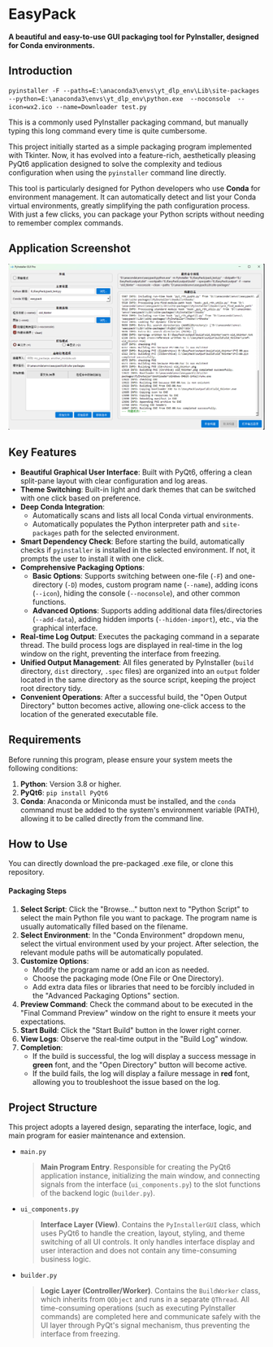 # EasyPack

**A beautiful and easy-to-use GUI packaging tool for PyInstaller, designed for Conda environments.**

## Introduction

```
pyinstaller -F --paths=E:\anaconda3\envs\yt_dlp_env\Lib\site-packages --python=E:\anaconda3\envs\yt_dlp_env\python.exe  --noconsole  --icon=wx2.ico --name=Downloader test.py
```

This is a commonly used PyInstaller packaging command, but manually typing this long command every time is quite cumbersome.

This project initially started as a simple packaging program implemented with Tkinter. Now, it has evolved into a feature-rich, aesthetically pleasing PyQt6 application designed to solve the complexity and tedious configuration when using the `pyinstaller` command line directly.

This tool is particularly designed for Python developers who use **Conda** for environment management. It can automatically detect and list your Conda virtual environments, greatly simplifying the path configuration process. With just a few clicks, you can package your Python scripts without needing to remember complex commands.

## Application Screenshot

![](app.png)

## Key Features

*   **Beautiful Graphical User Interface**: Built with PyQt6, offering a clean split-pane layout with clear configuration and log areas.
*   **Theme Switching**: Built-in light and dark themes that can be switched with one click based on preference.
*   **Deep Conda Integration**:
    *   Automatically scans and lists all local Conda virtual environments.
    *   Automatically populates the Python interpreter path and `site-packages` path for the selected environment.
*   **Smart Dependency Check**: Before starting the build, automatically checks if `pyinstaller` is installed in the selected environment. If not, it prompts the user to install it with one click.
*   **Comprehensive Packaging Options**:
    *   **Basic Options**: Supports switching between one-file (`-F`) and one-directory (`-D`) modes, custom program name (`--name`), adding icons (`--icon`), hiding the console (`--noconsole`), and other common functions.
    *   **Advanced Options**: Supports adding additional data files/directories (`--add-data`), adding hidden imports (`--hidden-import`), etc., via the graphical interface.
*   **Real-time Log Output**: Executes the packaging command in a separate thread. The build process logs are displayed in real-time in the log window on the right, preventing the interface from freezing.
*   **Unified Output Management**: All files generated by PyInstaller (`build` directory, `dist` directory, `.spec` files) are organized into an `output` folder located in the same directory as the source script, keeping the project root directory tidy.
*   **Convenient Operations**: After a successful build, the "Open Output Directory" button becomes active, allowing one-click access to the location of the generated executable file.

## Requirements

Before running this program, please ensure your system meets the following conditions:

1.  **Python**: Version 3.8 or higher.
2.  **PyQt6**: `pip install PyQt6`
3.  **Conda**: Anaconda or Miniconda must be installed, and the `conda` command must be added to the system's environment variable (PATH), allowing it to be called directly from the command line.

## How to Use

You can directly download the pre-packaged .exe file, or clone this repository.

#### Packaging Steps

1.  **Select Script**: Click the "Browse..." button next to "Python Script" to select the main Python file you want to package. The program name is usually automatically filled based on the filename.
2.  **Select Environment**: In the "Conda Environment" dropdown menu, select the virtual environment used by your project. After selection, the relevant module paths will be automatically populated.
3.  **Customize Options**:
    *   Modify the program name or add an icon as needed.
    *   Choose the packaging mode (One File or One Directory).
    *   Add extra data files or libraries that need to be forcibly included in the "Advanced Packaging Options" section.
4.  **Preview Command**: Check the command about to be executed in the "Final Command Preview" window on the right to ensure it meets your expectations.
5.  **Start Build**: Click the "Start Build" button in the lower right corner.
6.  **View Logs**: Observe the real-time output in the "Build Log" window.
7.  **Completion**:
    *   If the build is successful, the log will display a success message in **green** font, and the "Open Directory" button will become active.
    *   If the build fails, the log will display a failure message in **red** font, allowing you to troubleshoot the issue based on the log.

## Project Structure

This project adopts a layered design, separating the interface, logic, and main program for easier maintenance and extension.

* `main.py`

  > **Main Program Entry**. Responsible for creating the PyQt6 application instance, initializing the main window, and connecting signals from the interface (`ui_components.py`) to the slot functions of the backend logic (`builder.py`).

* `ui_components.py`

  > **Interface Layer (View)**. Contains the `PyInstallerGUI` class, which uses PyQt6 to handle the creation, layout, styling, and theme switching of all UI controls. It only handles interface display and user interaction and does not contain any time-consuming business logic.

* `builder.py`

  > **Logic Layer (Controller/Worker)**. Contains the `BuildWorker` class, which inherits from `QObject` and runs in a separate `QThread`. All time-consuming operations (such as executing PyInstaller commands) are completed here and communicate safely with the UI layer through PyQt's signal mechanism, thus preventing the interface from freezing.
